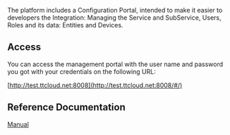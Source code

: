 The platform includes a Configuration Portal, intended to make it easier to developers the Integration: Managing the Service and SubService, Users, Roles and its data: Entities and Devices.

## Access 

You can access the management portal with the user name and password you got with your credentials on the following URL:

[http://test.ttcloud.net:8008](http://test.ttcloud.net:8008/#/)

## Reference Documentation ##

[Manual](https://github.com/telefonicaid/fiware-iot-stack/blob/master/docs/pdf/Configuration_portal_integrators_manual_v2.pdf)

